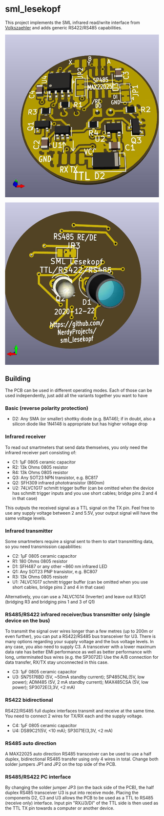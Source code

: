 # sml_lesekopf

This project implements the SML infrared read/write interface from [Volkszaehler](https://wiki.volkszaehler.org/hardware/controllers/ir-schreib-lesekopf-ttl-ausgang) and adds generic RS422/RS485 capabilities.

![](front.jpg)

![](back.jpg)

## Building

The PCB can be used in different operating modes. Each of those can be used independently, just add all the variants together you want to have

### Basic (reverse polarity protection)
* D2: Any SMA (or smaller) shottky diode (e.g. BAT46); if in doubt, also a silicon diode like 1N4148 is appropriate but has higher voltage drop

### Infrared receiver
To read out smartmeters that send data themselves, you only need the infrared receiver part consisting of:
* C1: 1µF 0805 ceramic capacitor
* R2: 13k Ohms 0805 resistor
* R4: 13k Ohms 0805 resistor
* Q3: Any SOT23 NPN transistor, e.g. BC817
* Q2: SFH309 infrared phototransistor (860nm)
* U2: 74LVC1G17 schmitt trigger buffer (can be omitted when the device has schmitt trigger inputs and you use short cables; bridge pins 2 and 4 in that case)

This outputs the received signal as a TTL signal on the TX pin. Feel free to use any supply voltage between 2 and 5.5V, your output signal will have the same voltage levels.

### Infrared transmitter
Some smartmeters require a signal sent to them to start transmitting data, so you need transmission capabilities:
* C2: 1µF 0805 ceramic capacitor
* R1: 180 Ohms 0805 resistor
* D1: SFH487 or any other ~860 nm infrared LED
* Q1: Any SOT23 PNP transistor, e.g. BC807
* R3: 13k Ohms 0805 resisotr
* U1: 74LVC1G17 schmitt trigger buffer (can be omitted when you use short cables, bridge pins 2 and 4 in that case)

Alternatively, you can use a 74LVC1G14 (Inverter) and leave out R3/Q1 (bridging R3 and bridging pins 1 and 3 of Q1)

### RS485/RS422 infrared receiver/bus transmitter only (single device on the bus)
To transmit the signal over wires longer than a few metres (up to 200m or even further), you can put a RS422/RS485 bus transceiver for U3.
There is many options regarding your supply voltage and the bus voltage levels. In any case, you also need to supply C3.
A transceiver with a lower maximum data rate has better EMI performance as well as better performance with long, unterminated bus wires (e.g. the SP3072E)
Use the A/B connection for data transfer, RX/TX stay unconnected in this case.
* C3: 1µF 0805 ceramic capacitor
* U3: SN75176BD (5V, ~50mA standby current); SP485CNL(5V, low power); ADM485 (5V, 2 mA standby current); MAX485CSA (5V, low power); SP3072E(3,3V, <2 mA)

### RS422 bidirectional
RS422/RS485 full duplex interfaces transmit and receive at the same time. You need to connect 2 wires for TX/RX each and the supply voltage.
* C4: 1µF 0805 ceramic capacitor
* U4: DS89C21(5V, <10 mA); SP3071E(3,3V, <2 mA)

### RS485 auto direction
A MAX22025 auto direction RS485 transceiver can be used to use a half duplex, bidirectional RS485 transfer using only 4 wires in total.
Change both solder jumpers JP1 and JP2 on the top side of the PCB.

### RS485/RS422 PC interface
By changing the solder jumper JP3 (on the back side of the PCB), the half duplex RS485 transceiver U3 is put into receive mode.
Placing the components D2, C3 and U3 allows the PCB to be used as a TTL to RS485 (receive only) interface.
Input pin "RX/J3/DI" of the TTL side is then used as the TTL TX pin towards a computer or another device.
